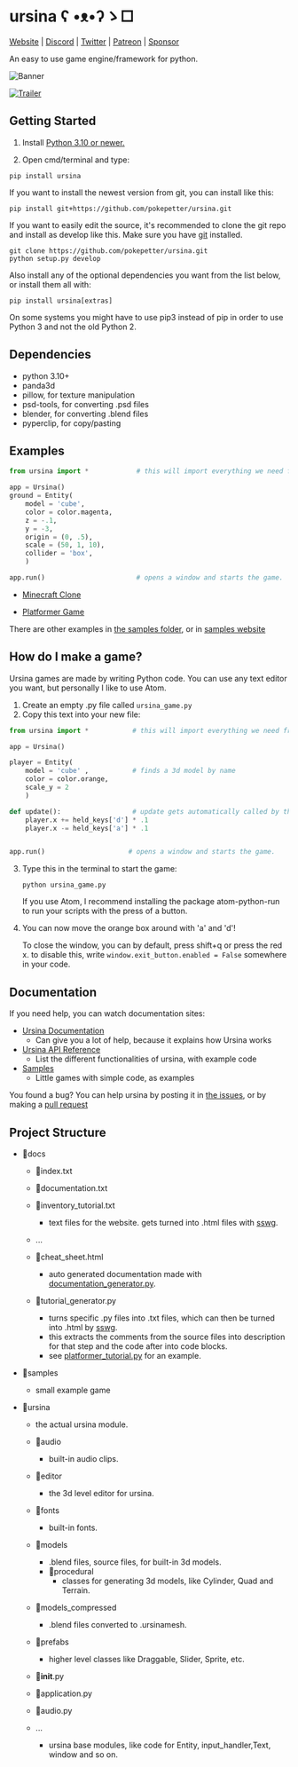 # ursina    ʕ •ᴥ•ʔゝ□

[Website](https://pokepetter.github.io/ursina/index.html) | [Discord](https://discord.gg/ydXfhyb) | [Twitter](https://twitter.com/ursinaengine) | [Patreon](https://www.patreon.com/ursinaengine) | [Sponsor](https://github.com/sponsors/pokepetter)

An easy to use game engine/framework for python.

![Banner](/docs/made_with_ursina.jpg)

[![Trailer](/docs/ursina_trailer_preview.webp)](https://youtu.be/j71j88oCTNo)

## Getting Started
1) Install [Python 3.10 or newer.](https://www.python.org/downloads/release/python-3100)

2) Open cmd/terminal and type:

```
pip install ursina
```


If you want to install the newest version from git, you can install like this:

```
pip install git+https://github.com/pokepetter/ursina.git
```


If you want to easily edit the source, it's recommended to clone the git
repo and install as develop like this. Make sure you have [git](https://git-scm.com) installed.

```
git clone https://github.com/pokepetter/ursina.git
python setup.py develop
```


Also install any of the optional dependencies you want from the list below,
or install them all with:

```
pip install ursina[extras]
```


On some systems you might have to use pip3 instead of pip in order to use Python 3 and not the old Python 2.


## Dependencies
  * python 3.10+
  * panda3d
  * pillow, for texture manipulation
  * psd-tools, for converting .psd files
  * blender, for converting .blend files
  * pyperclip, for copy/pasting


## Examples
``` python
from ursina import *            # this will import everything we need from ursina with just one line.

app = Ursina()
ground = Entity(
    model = 'cube',
    color = color.magenta,
    z = -.1,
    y = -3,
    origin = (0, .5),
    scale = (50, 1, 10),
    collider = 'box',
    )

app.run()                       # opens a window and starts the game.
```


* [Minecraft Clone](https://pokepetter.github.io/ursina/minecraft_clone.html)

* [Platformer Game](https://pokepetter.github.io/ursina/platformer.html)

There are other examples in [the samples folder](https://github.com/pokepetter/ursina/tree/master/samples), or in [samples website](https://pokepetter.github.io/ursina/samples.html)

## How do I make a game?
Ursina games are made by writing Python code. You can use any text editor you want, but personally I like to use Atom.
1) Create an empty .py file called `ursina_game.py`
2) Copy this text into your new file:
``` python
from ursina import *           # this will import everything we need from ursina with just one line.

app = Ursina()

player = Entity(
    model = 'cube' ,           # finds a 3d model by name
    color = color.orange,
    scale_y = 2
    )

def update():                  # update gets automatically called by the engine.
    player.x += held_keys['d'] * .1
    player.x -= held_keys['a'] * .1


app.run()                     # opens a window and starts the game.
```

3) Type this in the terminal to start the game:

       python ursina_game.py
   If you use Atom, I recommend installing the package atom-python-run to run your scripts with the press of a button.

4) You can now move the orange box around with 'a' and 'd'!

   To close the window, you can by default, press shift+q or press the red x. to disable this, write `window.exit_button.enabled = False` somewhere in your code.

## Documentation
If you need help, you can watch documentation sites:
   * [Ursina Documentation](https://pokepetter.github.io/ursina/documentation.html)
      - Can give you a lot of help, because it explains how Ursina works
   * [Ursina API Reference](https://pokepetter.github.io/ursina/api_reference.html)
      - List the different functionalities of ursina, with example code
   * [Samples](https://pokepetter.github.io/ursina/samples.html)
      - Little games with simple code, as examples

You found a bug? You can help ursina by posting it in [the issues](https://github.com/pokepetter/ursina/issues), or by making a [pull request](https://github.com/pokepetter/ursina/pulls)


## Project Structure

- 📁docs
    - 📃index.txt
    - 📃documentation.txt
    - 📃inventory_tutorial.txt

        + text files for the website. gets turned into .html files with [sswg](https://github.com/pokepetter/sswg).
    - ...

    - 📃cheat_sheet.html
        + auto generated documentation made with [documentation_generator.py](https://github.com/pokepetter/ursina/blob/master/docs/documentation_generator.py).

    - 📃tutorial_generator.py
        + turns specific .py files into .txt files, which can then be turned into .html by [sswg](https://github.com/pokepetter/sswg).
        + this extracts the comments from the source files into description for that step and the code after into code blocks.
        + see [platformer_tutorial.py](https://github.com/pokepetter/ursina/blob/master/docs/platformer_tutorial.py) for an example.

- 📁samples   
    - small example game

- 📁ursina 
    + the actual ursina module.
    - 📁audio 
       + built-in audio clips.
    - 📁editor
        + the 3d level editor for ursina.
    - 📁fonts 
        + built-in fonts.
    - 📁models 
        + .blend files, source files, for built-in 3d models.
        - 📁procedural 
            + classes for generating 3d models, like Cylinder, Quad and Terrain.
    - 📁models_compressed
        + .blend files converted to .ursinamesh.
    - 📁prefabs
        + higher level classes like Draggable, Slider, Sprite, etc.

    - 📃__init__.py
    - 📃application.py
    - 📃audio.py
    - ...
        + ursina base modules, like code for Entity, input_handler,Text, window and so on.




